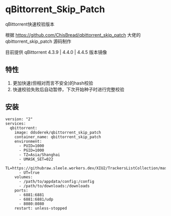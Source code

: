 # qBittorrent_Skip_Patch

qBittorrent快速校验版本

根据 https://github.com/ChisBread/qbittorrent_skip_patch 大佬的 qbittorrent_skip_patch 源码制作

目前提供 qBittorrent 4.3.9 | 4.4.0 | 4.4.5 版本镜像

## 特性
1. 更加快速(但相对而言不安全)的hash校验
2. 快速校验失败后自动暂停，下次开始种子时进行完整校验

## 安装
```
version: "2"
services:
  qbittorrent:
    image: ddsderek/qbittorrent_skip_patch
    container_name: qbittorrent_skip_patch
    environment:
      - PUID=1000
      - PGID=1000
      - TZ=Asia/Shanghai
      - UMASK_SET=022
      - TL=https://githubraw.sleele.workers.dev/XIU2/TrackersListCollection/master/best.txt
      - UT=true
    volumes:
      - /path/to/appdata/config:/config
      - /path/to/downloads:/downloads
    ports:
      - 6881:6881
      - 6881:6881/udp
      - 8080:8080
    restart: unless-stopped
```
